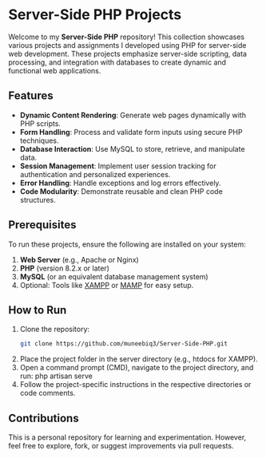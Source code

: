 # Server-Side PHP Projects

Welcome to my **Server-Side PHP** repository! This collection showcases various projects and assignments I developed using PHP for server-side web development. These projects emphasize server-side scripting, data processing, and integration with databases to create dynamic and functional web applications.

## Features

- **Dynamic Content Rendering**: Generate web pages dynamically with PHP scripts.
- **Form Handling**: Process and validate form inputs using secure PHP techniques.
- **Database Interaction**: Use MySQL to store, retrieve, and manipulate data.
- **Session Management**: Implement user session tracking for authentication and personalized experiences.
- **Error Handling**: Handle exceptions and log errors effectively.
- **Code Modularity**: Demonstrate reusable and clean PHP code structures.

## Prerequisites

To run these projects, ensure the following are installed on your system:

1. **Web Server** (e.g., Apache or Nginx)
2. **PHP** (version 8.2.x or later)
3. **MySQL** (or an equivalent database management system)
4. Optional: Tools like [XAMPP](https://www.apachefriends.org/) or [MAMP](https://www.mamp.info/) for easy setup.

## How to Run

1. Clone the repository:
   ```bash
   git clone https://github.com/muneebiq3/Server-Side-PHP.git
2. Place the project folder in the server directory (e.g., htdocs for XAMPP).
3. Open a command prompt (CMD), navigate to the project directory, and run:
    php artisan serve
4. Follow the project-specific instructions in the respective directories or code comments.

## Contributions
This is a personal repository for learning and experimentation. However, feel free to explore, fork, or suggest improvements via pull requests.